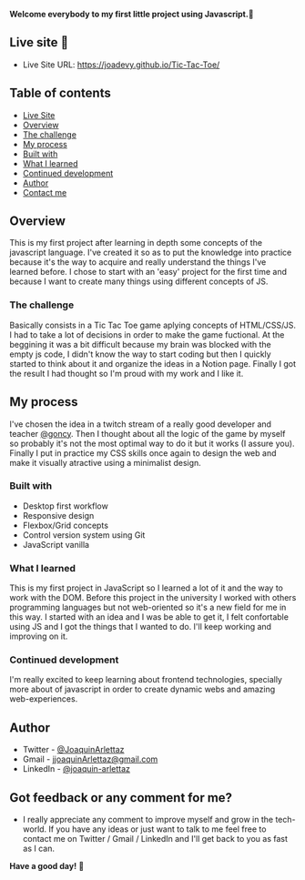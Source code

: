 **Welcome everybody to my first little project using Javascript.👋**

## Live site 🚀
- Live Site URL: https://joadevy.github.io/Tic-Tac-Toe/

## Table of contents
  - [Live Site](#live-site)
  - [Overview](#overview)
  - [The challenge](#the-challenge)
  - [My process](#my-process)
  - [Built with](#built-with)
  - [What I learned](#what-I-learned)
  - [Continued development](#continued-development)
  - [Author](#author)
  - [Contact me](#got-feedback-or-any-comment-for-me)

## Overview
This is my first project after learning in depth some concepts of the javascript language. I've created it so as to put the knowledge into practice because it's the way to acquire and really understand the things I've learned before. I chose to start with an 'easy' project for the first time and because I want to create many things using different concepts of JS. 

### The challenge
Basically consists in a Tic Tac Toe game aplying concepts of HTML/CSS/JS. I had to take a lot of decisions in order to make the game fuctional. At the beggining it was a bit difficult because my brain was blocked with the empty js code, I didn't know the way to start coding but then I quickly started to think about it and organize the ideas in a Notion page. Finally I got the result I had thought so I'm proud with my work and I like it.

## My process
I've chosen the idea in a twitch stream of a really good developer and teacher [@goncy](https://www.twitch.tv/goncypozzo). Then I thought about all the logic of the game by myself so probably it's not the most optimal way to do it but it works (I assure you). Finally I put in practice my CSS skills once again to design the web and make it visually atractive using a minimalist design.

### Built with

- Desktop first workflow
- Responsive design
- Flexbox/Grid concepts
- Control version system using Git
- JavaScript vanilla

### What I learned
This is my first project in JavaScript so I learned a lot of it and the way to work with the DOM. Before this project in the university I worked with others programming languages but not web-oriented so it's a new field for me in this way. I started with an idea and I was be able to get it, I felt confortable using JS and I got the things that I wanted to do. I'll keep working and improving on it.

### Continued development
I'm really excited to keep learning about frontend technologies, specially more about of javascript in order to create dynamic webs and amazing web-experiences.

## Author

- Twitter - [@JoaquinArlettaz](https://twitter.com/JoaquinArlettaz)
- Gmail - [jjoaquinArlettaz@gmail.com](mailto:jjoaquinarlettaz@gmail.com)
- LinkedIn - [@joaquin-arlettaz](https://www.linkedin.com/in/joaqu%C3%ADn-arlettaz/)

## Got feedback or any comment for me?

- I really appreciate any comment to improve myself and grow in the tech-world. If you have any ideas or just want to talk to me feel free to contact me on Twitter / Gmail / LinkedIn and I'll get back to you as fast as I can.  

**Have a good day!** 🚀
